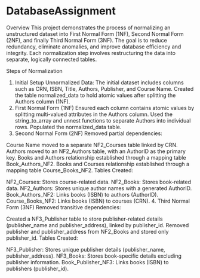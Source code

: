 # DatabaseAssignment
Overview
This project demonstrates the process of normalizing an unstructured dataset into First Normal Form (1NF), Second Normal Form (2NF), and finally Third Normal Form (3NF). The goal is to reduce redundancy, eliminate anomalies, and improve database efficiency and integrity. Each normalization step involves restructuring the data into separate, logically connected tables.

Steps of Normalization
1. Initial Setup
Unnormalized Data: The initial dataset includes columns such as CRN, ISBN, Title, Authors, Publisher, and Course Name.
Created the table normalized_data to hold atomic values after splitting the Authors column (1NF).
2. First Normal Form (1NF)
Ensured each column contains atomic values by splitting multi-valued attributes in the Authors column.
Used the string_to_array and unnest functions to separate Authors into individual rows.
Populated the normalized_data table.
3. Second Normal Form (2NF)
Removed partial dependencies:

Course Name moved to a separate NF2_Courses table linked by CRN.
Authors moved to an NF2_Authors table, with an AuthorID as the primary key.
Books and Authors relationship established through a mapping table Book_Authors_NF2.
Books and Courses relationship established through a mapping table Course_Books_NF2.
Tables Created:

NF2_Courses: Stores course-related data.
NF2_Books: Stores book-related data.
NF2_Authors: Stores unique author names with a generated AuthorID.
Book_Authors_NF2: Links books (ISBN) to authors (AuthorID).
Course_Books_NF2: Links books (ISBN) to courses (CRN).
4. Third Normal Form (3NF)
Removed transitive dependencies:

Created a NF3_Publisher table to store publisher-related details (publisher_name and publisher_address), linked by publisher_id.
Removed publisher and publisher_address from NF2_Books and stored only publisher_id.
Tables Created:

NF3_Publisher: Stores unique publisher details (publisher_name, publisher_address).
NF3_Books: Stores book-specific details excluding publisher information.
Book_Publisher_NF3: Links books (ISBN) to publishers (publisher_id).
